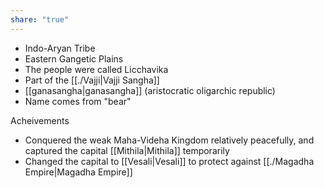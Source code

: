 ```yaml
---
share: "true"
---
```



- Indo-Aryan Tribe 
- Eastern Gangetic Plains 
- The people were called Licchavika 
- Part of the [[./Vajji|Vajji Sangha]] 
- [[ganasangha|ganasangha]] (aristocratic oligarchic republic)
- Name comes from "bear"


Acheivements
- Conquered the weak Maha-Videha Kingdom relatively peacefully, and captured the capital [[Mithila|Mithila]] temporarily
- Changed the capital to [[Vesali|Vesali]] to protect against [[./Magadha Empire|Magadha Empire]]